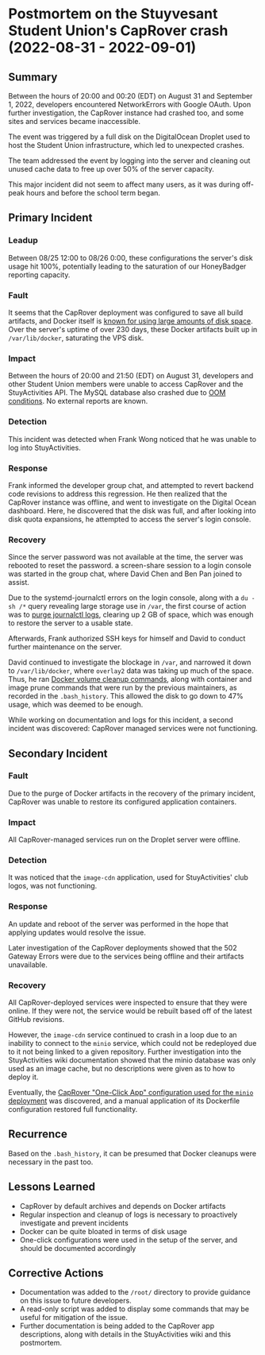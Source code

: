 # Postmortem on the Stuyvesant Student Union's CapRover crash (2022-08-31 - 2022-09-01)

## Summary
Between the hours of 20:00 and 00:20 (EDT) on August 31 and September 1, 2022, developers encountered NetworkErrors with Google OAuth.
Upon further investigation, the CapRover instance had crashed too, and some sites and services became inaccessible.

The event was triggered by a full disk on the DigitalOcean Droplet used to host the Student Union infrastructure, which led to unexpected crashes.

The team addressed the event by logging into the server and cleaning out unused cache data to free up over 50% of the server capacity.

This major incident did not seem to affect many users, as it was during off-peak hours and before the school term began.

## Primary Incident
### Leadup
Between 08/25 12:00 to 08/26 0:00, these configurations the server's disk usage hit 100%, potentially leading to the saturation of our HoneyBadger reporting capacity.

### Fault
It seems that the CapRover deployment was configured to save all build artifacts, and Docker itself is [known for using large amounts of disk space](https://github.com/moby/moby/issues/21925).
Over the server's uptime of over 230 days, these Docker artifacts built up in `/var/lib/docker`, saturating the VPS disk.

### Impact
Between the hours of 20:00 and 21:50 (EDT) on August 31, developers and other Student Union members were unable to access CapRover and the StuyActivities API.
The MySQL database also crashed due to [OOM conditions](https://bugs.mysql.com/bug.php?id=104979).
No external reports are known.

### Detection
This incident was detected when Frank Wong noticed that he was unable to log into StuyActivities.

### Response
Frank informed the developer group chat, and attempted to revert backend code revisions to address this regression.
He then realized that the CapRover instance was offline, and went to investigate on the Digital Ocean dashboard.
Here, he discovered that the disk was full, and after looking into disk quota expansions, he attempted to access the server's login console.


### Recovery
Since the server password was not available at the time, the server was rebooted to reset the password.
a screen-share session to a login console was started in the group chat, where David Chen and Ben Pan joined to assist.

Due to the systemd-journalctl errors on the login console, along with a `du -sh /*` query revealing large storage use in `/var`,
the first course of action was to [purge journalctl logs](https://unix.stackexchange.com/questions/139513/how-to-clear-journalctl),
clearing up 2 GB of space, which was enough to restore the server to a usable state.

Afterwards, Frank authorized SSH keys for himself and David to conduct further maintenance on the server.

David continued to investigate the blockage in `/var`, and narrowed it down to `/var/lib/docker`, where `overlay2` data was taking up much of the space.
Thus, he ran [Docker volume cleanup commands](https://forums.docker.com/t/some-way-to-clean-up-identify-contents-of-var-lib-docker-overlay/30604/8),
along with container and image prune commands that were run by the previous maintainers, as recorded in the `.bash_history`.
This allowed the disk to go down to 47% usage, which was deemed to be enough.

While working on documentation and logs for this incident, a second incident was discovered: CapRover managed services were not functioning.

## Secondary Incident
### Fault
Due to the purge of Docker artifacts in the recovery of the primary incident, CapRover was unable to restore its configured application containers.

### Impact
All CapRover-managed services run on the Droplet server were offline.

### Detection
It was noticed that the `image-cdn` application, used for StuyActivities' club logos, was not functioning.

### Response
An update and reboot of the server was performed in the hope that applying updates would resolve the issue.

Later investigation of the CapRover deployments showed that the 502 Gateway Errors were due to the services being offline and their artifacts unavailable.

### Recovery
All CapRover-deployed services were inspected to ensure that they were online.
If they were not, the service would be rebuilt based off of the latest GitHub revisions.

However, the `image-cdn` service continued to crash in a loop due to an inability to connect to the `minio` service, which could not be redeployed due to it not being linked to a given repository.
Further investigation into the StuyActivities wiki documentation showed that the minio database was only used as an image cache, but no descriptions were given as to how to deploy it.

Eventually, the [CapRover "One-Click App" configuration used for the `minio` deployment](https://github.com/caprover/one-click-apps/blob/master/public/v4/apps/minio.yml) was discovered, 
and a manual application of its Dockerfile configuration restored full functionality.

## Recurrence
Based on the `.bash_history`, it can be presumed that Docker cleanups were necessary in the past too.

## Lessons Learned
- CapRover by default archives and depends on Docker artifacts
- Regular inspection and cleanup of logs is necessary to proactively investigate and prevent incidents
- Docker can be quite bloated in terms of disk usage
- One-click configurations were used in the setup of the server, and should be documented accordingly

## Corrective Actions
- Documentation was added to the `/root/` directory to provide guidance on this issue to future developers.
- A read-only script was added to display some commands that may be useful for mitigation of the issue.
- Further documentation is being added to the CapRover app descriptions, along with details in the StuyActivities wiki and this postmortem.

